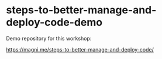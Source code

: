 # steps-to-better-manage-and-deploy-code-demo

Demo repository for this workshop:

https://magni.me/steps-to-better-manage-and-deploy-code/
